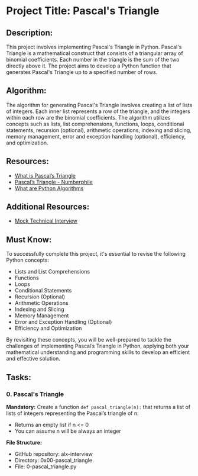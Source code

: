 # Project Title: Pascal's Triangle

## Description:
This project involves implementing Pascal's Triangle in Python. Pascal's Triangle is a mathematical construct that consists of a triangular array of binomial coefficients. Each number in the triangle is the sum of the two directly above it. The project aims to develop a Python function that generates Pascal's Triangle up to a specified number of rows.

## Algorithm:
The algorithm for generating Pascal's Triangle involves creating a list of lists of integers. Each inner list represents a row of the triangle, and the integers within each row are the binomial coefficients. The algorithm utilizes concepts such as lists, list comprehensions, functions, loops, conditional statements, recursion (optional), arithmetic operations, indexing and slicing, memory management, error and exception handling (optional), efficiency, and optimization.

## Resources:
- [What is Pascal’s Triangle](https://en.wikipedia.org/wiki/Pascal%27s_triangle)
- [Pascal’s Triangle - Numberphile](https://www.youtube.com/watch?v=8mUmK6V703c)
- [What are Python Algorithms](https://www.educative.io/blog/python-algorithms-tutorial)
  
## Additional Resources:
- [Mock Technical Interview](https://www.interviewbit.com/mock-interviews/)
  
## Must Know:
To successfully complete this project, it's essential to revise the following Python concepts:
- Lists and List Comprehensions
- Functions
- Loops
- Conditional Statements
- Recursion (Optional)
- Arithmetic Operations
- Indexing and Slicing
- Memory Management
- Error and Exception Handling (Optional)
- Efficiency and Optimization

By revisiting these concepts, you will be well-prepared to tackle the challenges of implementing Pascal’s Triangle in Python, applying both your mathematical understanding and programming skills to develop an efficient and effective solution.

## Tasks:
### 0. Pascal's Triangle
**Mandatory:** Create a function `def pascal_triangle(n):` that returns a list of lists of integers representing the Pascal’s triangle of n:
- Returns an empty list if n <= 0
- You can assume n will be always an integer

**File Structure:**
- GitHub repository: alx-interview
- Directory: 0x00-pascal_triangle
- File: 0-pascal_triangle.py
